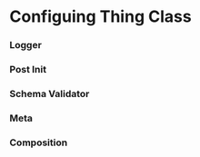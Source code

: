 # Configuing Thing Class

### Logger


### Post Init


### Schema Validator


### Meta


### Composition 